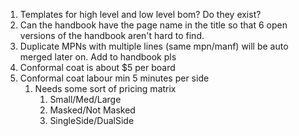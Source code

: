 1. Templates for high level and low level bom? Do they exist?
2. Can the handbook have the page name in the title so that 6 open versions of the handbook aren't hard to find.
3. Duplicate MPNs with multiple lines (same mpn/manf) will be auto merged later on. Add to handbook pls
4. Conformal coat is about $5 per board
5. Conformal coat labour min 5 minutes per side
	1. Needs some sort of pricing matrix
		1. Small/Med/Large
		2. Masked/Not Masked
		3. SingleSide/DualSide
